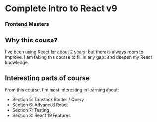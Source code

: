 # Complete Intro to React v9

### Frontend Masters

## Why this couse?

I've been using React for about 2 years, but there is always room to improve. I am taking this course to fill in any gaps and deepen my React knowledge.

## Interesting parts of course

From this course, I'm most interesting in learning about:

- Section 5: Tanstack Router / Query
- Section 6: Advanced React
- Section 7: Testing
- Section 8: React 19 Features
